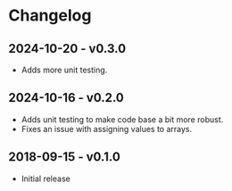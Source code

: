 Changelog
=========

## 2024-10-20 - v0.3.0
- Adds more unit testing.

## 2024-10-16 - v0.2.0
- Adds unit testing to make code base a bit more robust.
- Fixes an issue with assigning values to arrays.

## 2018-09-15 - v0.1.0
- Initial release